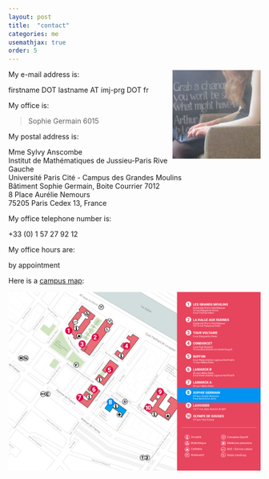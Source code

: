 ```yaml
---
layout: post
title:  "contact"
categories: me
usemathjax: true
order: 5
---
```


<img src="/IMAGES/leeds_cafe.jpg" width="35%" style="float:right;">

My e-mail address is:

>
firstname DOT lastname AT imj-prg DOT fr

My office is:

> Sophie Germain 6015 

My postal address is:

>
Mme Sylvy Anscombe<br>
Institut de Mathématiques de Jussieu-Paris Rive Gauche<br>
Université Paris Cité - Campus des Grandes Moulins<br>
Bâtiment Sophie Germain, Boite Courrier 7012<br>
8 Place Aurélie Nemours<br>
75205 Paris Cedex 13, France

My office telephone number is:

>
+33 (0) 1 57 27 92 12

My office hours are:

>
by appointment

Here is a [campus map][campus map]:

<a href="https://u-paris.fr/wp-content/uploads/2022/09/PlanB5_PRG_0922.pdf"><img src="/IMAGES/plan_campus.png"></a>

[campus map]: /IMAGES/plan_campus.png
